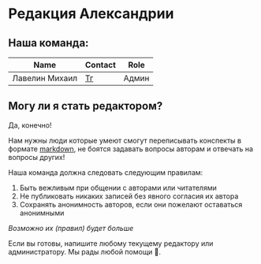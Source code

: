 # Редакция Александрии

## Наша команда:

| Name           | Contact                       | Role       |
|----------------|-------------------------------|------------|
| Лавелин Михаил | [Тг](https://t.me/mikhaillav) | Админ      |

## Могу ли я стать редактором?

Да, конечно!

Нам нужны люди которые умеют смогут переписывать конспекты в формате [markdown](https://ru.wikipedia.org/wiki/Markdown), не боятся задавать вопросы авторам и отвечать на вопросы других!

Наша команда должна следовать следующим правилам: <br>
1. Быть вежливым при общении с авторами или читателями <br>
2. Не публиковать никаких записей без явного согласия их автора <br>
3. Сохранять анонимность авторов, если они пожелают оставаться анонимными <br>

*Возможно их (правил) будет больше*

Если вы готовы, напишите любому текущему редактору или администратору.
Мы рады любой помощи 🤗.